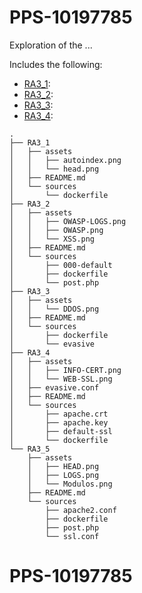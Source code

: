 # PPS-10197785

Exploration of the ...

Includes the following:
* [RA3_1](#TODO):
* [RA3_2](#TODO):
* [RA3_3](#TODO):
* [RA3_4](#TODO):

```
.
├── RA3_1
│   ├── assets
│   │   ├── autoindex.png
│   │   └── head.png
│   ├── README.md
│   └── sources
│       └── dockerfile
├── RA3_2
│   ├── assets
│   │   ├── OWASP-LOGS.png
│   │   ├── OWASP.png
│   │   └── XSS.png
│   ├── README.md
│   └── sources
│       ├── 000-default
│       ├── dockerfile
│       └── post.php
├── RA3_3
│   ├── assets
│   │   └── DDOS.png
│   ├── README.md
│   └── sources
│       ├── dockerfile
│       └── evasive
├── RA3_4
│   ├── assets
│   │   ├── INFO-CERT.png
│   │   └── WEB-SSL.png
│   ├── evasive.conf
│   ├── README.md
│   └── sources
│       ├── apache.crt
│       ├── apache.key
│       ├── default-ssl
│       └── dockerfile
└── RA3_5
    ├── assets
    │   ├── HEAD.png
    │   ├── LOGS.png
    │   └── Modulos.png
    ├── README.md
    └── sources
        ├── apache2.conf
        ├── dockerfile
        ├── post.php
        └── ssl.conf

```
# PPS-10197785
